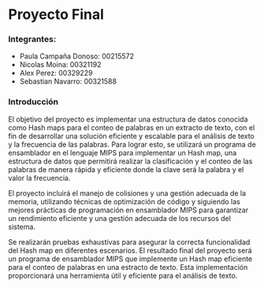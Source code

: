 # Proyecto Final 

### Integrantes:

- Paula Campaña Donoso: 00215572
- Nicolas Moina: 00321192
- Alex Perez: 00329229
- Sebastian Navarro: 00321588

### Introducción
El objetivo del proyecto es implementar una estructura de datos conocida como Hash maps para el conteo de palabras en un extracto de texto, con el fin de desarrollar una solución eficiente y escalable para el análisis de texto y la frecuencia de las palabras. Para lograr esto, se utilizará un programa de ensamblador en el lenguaje MIPS para implementar un Hash map, una estructura de datos que permitirá realizar la clasificación y el conteo de las palabras de manera rápida y eficiente donde la clave será la palabra y el valor la frecuencia.

El proyecto incluirá el manejo de colisiones y una gestión adecuada de la memoria, utilizando técnicas de optimización de código y siguiendo las mejores prácticas de programación en ensamblador MIPS para garantizar un rendimiento eficiente y una gestión adecuada de los recursos del sistema.

Se realizarán pruebas exhaustivas para asegurar la correcta funcionalidad del Hash map en diferentes escenarios. El resultado final del proyecto será un programa de ensamblador MIPS que implemente un Hash map eficiente para el conteo de palabras en una estracto de texto. Esta implementación proporcionará una herramienta útil y eficiente para el análisis de texto.
